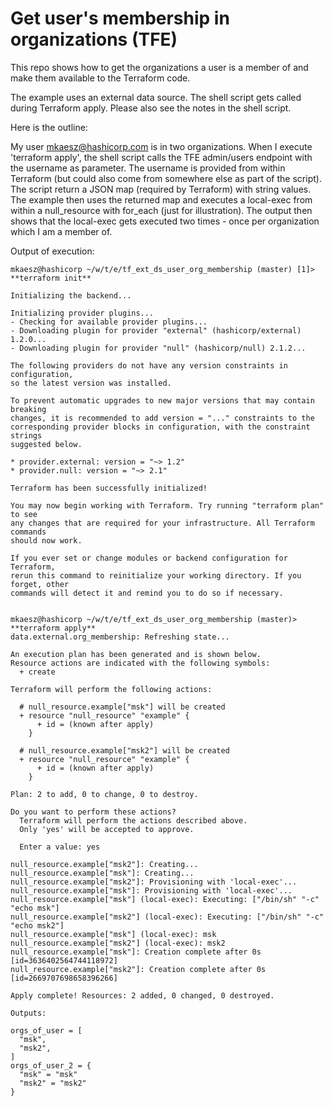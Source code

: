 # Get user's membership in organizations (TFE)
This repo shows how to get the organizations a user is a member of and make them available to the Terraform code.

The example uses an external data source. The shell script gets called during Terraform apply. Please also see the notes in the shell script.

Here is the outline:

My user mkaesz@hashicorp.com is in two organizations. When I execute 'terraform apply', the shell script calls the TFE admin/users endpoint with the username as parameter. The username is provided from within Terraform (but could also come from somewhere else as part of the script). The script return a JSON map (required by Terraform) with string values. The example then uses the returned map and executes a local-exec from within a null_resource with for_each (just for illustration). The output then shows that the local-exec gets executed two times - once per organization which I am a member of.

Output of execution:

```
mkaesz@hashicorp ~/w/t/e/tf_ext_ds_user_org_membership (master) [1]> **terraform init**

Initializing the backend...

Initializing provider plugins...
- Checking for available provider plugins...
- Downloading plugin for provider "external" (hashicorp/external) 1.2.0...
- Downloading plugin for provider "null" (hashicorp/null) 2.1.2...

The following providers do not have any version constraints in configuration,
so the latest version was installed.

To prevent automatic upgrades to new major versions that may contain breaking
changes, it is recommended to add version = "..." constraints to the
corresponding provider blocks in configuration, with the constraint strings
suggested below.

* provider.external: version = "~> 1.2"
* provider.null: version = "~> 2.1"

Terraform has been successfully initialized!

You may now begin working with Terraform. Try running "terraform plan" to see
any changes that are required for your infrastructure. All Terraform commands
should now work.

If you ever set or change modules or backend configuration for Terraform,
rerun this command to reinitialize your working directory. If you forget, other
commands will detect it and remind you to do so if necessary.


mkaesz@hashicorp ~/w/t/e/tf_ext_ds_user_org_membership (master)> **terraform apply**
data.external.org_membership: Refreshing state...

An execution plan has been generated and is shown below.
Resource actions are indicated with the following symbols:
  + create

Terraform will perform the following actions:

  # null_resource.example["msk"] will be created
  + resource "null_resource" "example" {
      + id = (known after apply)
    }

  # null_resource.example["msk2"] will be created
  + resource "null_resource" "example" {
      + id = (known after apply)
    }

Plan: 2 to add, 0 to change, 0 to destroy.

Do you want to perform these actions?
  Terraform will perform the actions described above.
  Only 'yes' will be accepted to approve.

  Enter a value: yes

null_resource.example["msk2"]: Creating...
null_resource.example["msk"]: Creating...
null_resource.example["msk2"]: Provisioning with 'local-exec'...
null_resource.example["msk"]: Provisioning with 'local-exec'...
null_resource.example["msk"] (local-exec): Executing: ["/bin/sh" "-c" "echo msk"]
null_resource.example["msk2"] (local-exec): Executing: ["/bin/sh" "-c" "echo msk2"]
null_resource.example["msk"] (local-exec): msk
null_resource.example["msk2"] (local-exec): msk2
null_resource.example["msk"]: Creation complete after 0s [id=3636402564744118972]
null_resource.example["msk2"]: Creation complete after 0s [id=2669707698658396266]

Apply complete! Resources: 2 added, 0 changed, 0 destroyed.

Outputs:

orgs_of_user = [
  "msk",
  "msk2",
]
orgs_of_user_2 = {
  "msk" = "msk"
  "msk2" = "msk2"
}
```
